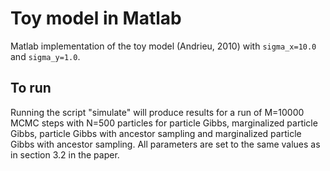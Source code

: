 # Toy model in Matlab
Matlab implementation of the toy model (Andrieu, 2010)
with `sigma_x=10.0` and `sigma_y=1.0`.

## To run
Running the script "simulate" will produce results for a run of M=10000 MCMC steps with N=500 particles for particle Gibbs, marginalized particle Gibbs, particle Gibbs with ancestor sampling and marginalized particle Gibbs with ancestor sampling. All parameters are set to the same values as in section 3.2 in the paper.
